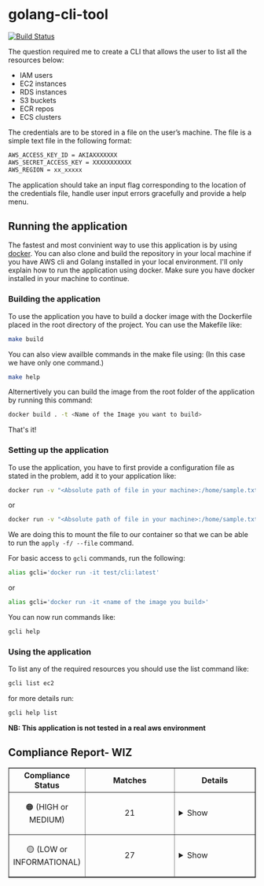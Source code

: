 # golang-cli-tool

[![Build Status](https://travis-ci.org/Manuhmutua/golang-cli-tool.svg?branch=master)](https://travis-ci.org/Manuhmutua/golang-cli-tool)

The question required me to create a CLI that allows the user to list all the resources below:
- IAM users
- EC2 instances
- RDS instances
- S3 buckets
- ECR repos
- ECS clusters

The credentials are to be stored in a file on the user’s machine. The file is a simple text file in the following format:
```sh
AWS_ACCESS_KEY_ID = AKIAXXXXXXX
AWS_SECRET_ACCESS_KEY = XXXXXXXXXXX
AWS_REGION = xx_xxxxx
```

The application should take an input flag corresponding to the location of the credentials file, handle user input errors gracefully and provide a help menu.

## Running the application

The fastest and most convinient way to use this application is by using [docker](https://www.docker.com). You can also clone and build the repository in your local machine if you have AWS cli and Golang installed in your local environment. I'll only explain how to run the application using docker.
Make sure you have docker installed in your machine to continue.

### Building the application 

To use the application you have to build a docker image with the Dockerfile placed in the root directory of the project. 
You can use the Makefile like:
```sh
make build
```
You can also view availble commands in the make file using: (In this case we have only one command.)
```sh
make help
```
Alternertively you can build the image from the root folder of the application by running this command:
```sh
docker build . -t <Name of the Image you want to build>
```

That's it!

### Setting up the application 
 
To use the application, you have to first provide a configuration file as stated in the problem, add it to your application like: 
```sh
docker run -v "<Absolute path of file in your machine>:/home/sample.txt -it test/cli:latest apply -f /home/sample.txt
```
or 
```sh
docker run -v "<Absolute path of file in your machine>:/home/sample.txt -it <name of the image you build> apply -f /home/sample.txt
```
We are doing this to mount the file to our container so that we can be able to run the `apply -f/ --file` command.

For basic access to `gcli` commands, run the following:
```sh
alias gcli='docker run -it test/cli:latest'
```
or 
```sh
alias gcli='docker run -it <name of the image you build>'
```

You can now run commands like:
```sh
gcli help
```

### Using the application 

To list any of the required resources you should use the list command like:
```sh
gcli list ec2
```
 for more details run:
 ```sh
 gcli help list
 ```

 **NB: This application is not tested in a real aws environment**

<section class="compliance-report"><h2>Compliance Report- WIZ</h2><table border="1" cellpadding="5" style="table-layout: fixed;" width="100%"><tr><th>Compliance Status</th><th>Matches</th><th>Details</th></tr><tr><td style="width: 10%; text-align: center;"><p>🟠 (HIGH or MEDIUM)</p></td><td style="text-align: center;">21</td><td><details><summary>Show</summary><hr><b>Rule: </b>API Gateway methods should require an API key<br/><b>Expected: </b>resource.aws_api_gateway_method[this].api_key_required should be defined<br/><b>File Name: </b>aws/modules/api-gateway-v1/main.tf<br/><b>Line Number: </b>84<br/><b>Resource Name: </b>resource.aws_api_gateway_method[this]<br/><b>Severity: </b>MEDIUM<br/><hr/><b>Rule: </b>Application Load Balancer should be integrated with a WAF<br/><b>Expected: </b>'aws_lb[this]' that is not 'internal' should have a 'aws_wafregional_web_acl_association' resource associated<br/><b>File Name: </b>aws/modules/alb/main.tf<br/><b>Line Number: </b>1<br/><b>Resource Name: </b>aws_lb[this]<br/><b>Severity: </b>MEDIUM<br/><hr/><b>Rule: </b>Backup vault access policy should prevent the deletion of backups<br/><b>Expected: </b>aws_backup_vault[this] should contain an Access Policy. The policy should exist and deny the action 'backup:DeleteRecoveryPoint'.<br/><b>File Name: </b>aws/modules/aurora-serverless-v1-postgres/backup.tf<br/><b>Line Number: </b>29<br/><b>Resource Name: </b>aws_backup_vault[this]<br/><b>Severity: </b>MEDIUM<br/><hr/><b>Rule: </b>Backup vault access policy should prevent the deletion of backups<br/><b>Expected: </b>aws_backup_vault[this] should contain an Access Policy. The policy should exist and deny the action 'backup:DeleteRecoveryPoint'.<br/><b>File Name: </b>aws/modules/aurora-serverless-v2-mysql/backup.tf<br/><b>Line Number: </b>29<br/><b>Resource Name: </b>aws_backup_vault[this]<br/><b>Severity: </b>MEDIUM<br/><hr/><b>Rule: </b>Backup vault access policy should prevent the deletion of backups<br/><b>Expected: </b>aws_backup_vault[this] should contain an Access Policy. The policy should exist and deny the action 'backup:DeleteRecoveryPoint'.<br/><b>File Name: </b>aws/modules/aurora-serverless-v2-postgres/backup.tf<br/><b>Line Number: </b>29<br/><b>Resource Name: </b>aws_backup_vault[this]<br/><b>Severity: </b>MEDIUM<br/><hr/><b>Rule: </b>CloudFront distribution should use a custom SSL certificate<br/><b>Expected: </b>'viewer_certificate.cloudfront_default_certificate' should be 'false' or not defined<br/><b>File Name: </b>aws/modules/cloudfront/main.tf<br/><b>Line Number: </b>146<br/><b>Resource Name: </b>aws_cloudfront_distribution[this].viewer_certificate<br/><b>Severity: </b>MEDIUM<br/><hr/><b>Rule: </b>Cognito user pool should not allow anyone to sign themselves up via an app<br/><b>Expected: </b>'aws_cognito_user_pool[this].admin_create_user_config.allow_admin_create_user_only' should be set to 'true'<br/><b>File Name: </b>aws/modules/cognito/main.tf<br/><b>Line Number: </b>1<br/><b>Resource Name: </b>aws_cognito_user_pool[this]<br/><b>Severity: </b>MEDIUM<br/><hr/><b>Rule: </b>Database cluster IAM authentication should be enabled<br/><b>Expected: </b>'aws_rds_cluster[this].iam_database_authentication_enabled' should be defined and 'true'.<br/><b>File Name: </b>aws/modules/aurora-serverless-v1-postgres/main.tf<br/><b>Line Number: </b>1<br/><b>Resource Name: </b>aws_rds_cluster[this]<br/><b>Severity: </b>MEDIUM<br/><hr/><b>Rule: </b>EC2 Security Group should not allow access from all IP addresses<br/><b>Expected: </b>Security Group inbound rule should restrict the IP addresses range<br/><b>File Name: </b>aws/modules/alb/main.tf<br/><b>Line Number: </b>74<br/><b>Resource Name: </b>aws_security_group_rule[ingress]<br/><b>Severity: </b>MEDIUM<br/><hr/><b>Rule: </b>EC2 Security Group should not allow outbound traffic from all IP addresses<br/><b>Expected: </b>Security Group outbound rule should restrict the IP addresses range<br/><b>File Name: </b>aws/modules/alb/main.tf<br/><b>Line Number: </b>84<br/><b>Resource Name: </b>aws_security_group_rule[egress]<br/><b>Severity: </b>MEDIUM<br/><hr/><b>Rule: </b>EC2 Security Group should not allow outbound traffic from all IP addresses<br/><b>Expected: </b>Security Group outbound rule should restrict the IP addresses range<br/><b>File Name: </b>aws/modules/ecs-service/main.tf<br/><b>Line Number: </b>1<br/><b>Resource Name: </b>aws_vpc_security_group_ingress_rule[egress]<br/><b>Severity: </b>MEDIUM<br/><hr/><b>Rule: </b>EC2 Security Group should not allow outbound traffic from all IP addresses<br/><b>Expected: </b>Security Group outbound rule should restrict the IP addresses range<br/><b>File Name: </b>aws/modules/vpc/main.tf<br/><b>Line Number: </b>395<br/><b>Resource Name: </b>aws_security_group_rule[vpce_s3_egress]<br/><b>Severity: </b>MEDIUM<br/><hr/><b>Rule: </b>EC2 Security Group should not allow outbound traffic from all IP addresses<br/><b>Expected: </b>Security Group outbound rule should restrict the IP addresses range<br/><b>File Name: </b>aws/modules/vpc/main.tf<br/><b>Line Number: </b>451<br/><b>Resource Name: </b>aws_security_group_rule[vpce_api_egress]<br/><b>Severity: </b>MEDIUM<br/><hr/><b>Rule: </b>EC2 Security Group should not allow outbound traffic from all IP addresses<br/><b>Expected: </b>Security Group outbound rule should restrict the IP addresses range<br/><b>File Name: </b>aws/modules/vpc/main.tf<br/><b>Line Number: </b>507<br/><b>Resource Name: </b>aws_security_group_rule[vpce_secretsmanager_egress]<br/><b>Severity: </b>MEDIUM<br/><hr/><b>Rule: </b>EC2 Security Group should restrict inbound traffic to specific ports<br/><b>Expected: </b>Security Group inbound rule should allow a specific port<br/><b>File Name: </b>aws/modules/vpc/main.tf<br/><b>Line Number: </b>545<br/><b>Resource Name: </b>aws_security_group_rule[ingress_allow_all_for_self]<br/><b>Severity: </b>MEDIUM<br/><hr/><b>Rule: </b>EC2 Security Group should restrict outbound traffic to specific ports<br/><b>Expected: </b>Security Group outbound rule should allow a specific port<br/><b>File Name: </b>aws/modules/vpc/main.tf<br/><b>Line Number: </b>532<br/><b>Resource Name: </b>aws_security_group_rule[egress_allow_all_for_self]<br/><b>Severity: </b>MEDIUM<br/><hr/><b>Rule: </b>GitHub Repository Set To Public<br/><b>Expected: </b>Attribute 'private' or Attribute 'visibility' should be defined and not null<br/><b>File Name: </b>github/modules/repository/main.tf<br/><b>Line Number: </b>1<br/><b>Resource Name: </b>github_repository[this]<br/><b>Severity: </b>MEDIUM<br/><hr/><b>Rule: </b>REST API Gateway REST API should use TLS version 1.2 or higher<br/><b>Expected: </b>'security_policy: TLS_1_2' (or undefined) and 'disable_execute_api_endpoint: true'<br/><b>File Name: </b>aws/modules/api-gateway-v1/main.tf<br/><b>Line Number: </b>1<br/><b>Resource Name: </b>aws_api_gateway_rest_api[this]<br/><b>Severity: </b>MEDIUM<br/><hr/><b>Rule: </b>VPC should be protected by a network firewall<br/><b>Expected: </b>aws_vpc[this] has an 'aws_networkfirewall_firewall' associated<br/><b>File Name: </b>aws/modules/vpc/main.tf<br/><b>Line Number: </b>1<br/><b>Resource Name: </b>aws_vpc[this]<br/><b>Severity: </b>MEDIUM<br/><hr/><b>Rule: </b>EC2 Security Group should restrict HTTPS access (TCP:443)<br/><b>Expected: </b>aws_security_group_rule[ingress] should restrict access over port: '443'<br/><b>File Name: </b>aws/modules/alb/main.tf<br/><b>Line Number: </b>74<br/><b>Resource Name: </b>aws_security_group_rule[ingress]<br/><b>Severity: </b>HIGH<br/><hr/><b>Rule: </b>REST API Gateway APIs should be accessible only through private API endpoints<br/><b>Expected: </b>'aws_api_gateway_rest_api.aws_api_gateway_rest_api.types' should be 'PRIVATE'.<br/><b>File Name: </b>aws/modules/api-gateway-v1/main.tf<br/><b>Line Number: </b>11<br/><b>Resource Name: </b>aws_api_gateway_rest_api[this].endpoint_configuration.types[%!s(int=0)]<br/><b>Severity: </b>HIGH<br/><hr/></hr></details></td></tr><tr><td style="width: 10%; text-align: center;"><p>🟡 (LOW or INFORMATIONAL)</p></td><td style="text-align: center;">27</td><td><details><summary>Show</summary><hr><b>Rule: </b>KMS key is scheduled for deletion<br/><b>Expected: </b>KMS key is scheduled for deletion (informational)<br/><b>File Name: </b>aws/modules/kms/main.tf<br/><b>Line Number: </b>1<br/><b>Resource Name: </b>aws_kms_key[this]<br/><b>Severity: </b>INFORMATIONAL<br/><hr/><b>Rule: </b>KMS key is scheduled for deletion<br/><b>Expected: </b>KMS key is scheduled for deletion (informational)<br/><b>File Name: </b>aws/modules/route53-zone/main.tf<br/><b>Line Number: </b>60<br/><b>Resource Name: </b>aws_kms_key[this]<br/><b>Severity: </b>INFORMATIONAL<br/><hr/><b>Rule: </b>API Gateway stages access logging should be enabled<br/><b>Expected: </b>aws_api_gateway_deployment[this].stage_description should be set<br/><b>File Name: </b>aws/modules/api-gateway-v1/main.tf<br/><b>Line Number: </b>21<br/><b>Resource Name: </b>aws_api_gateway_deployment[this]<br/><b>Severity: </b>LOW<br/><hr/><b>Rule: </b>EC2 Security Group outbound rules should not allow all protocols<br/><b>Expected: </b>Security Group outbound rule should not allow all protocols<br/><b>File Name: </b>aws/modules/alb/main.tf<br/><b>Line Number: </b>88<br/><b>Resource Name: </b>aws_security_group_rule[egress].protocol<br/><b>Severity: </b>LOW<br/><hr/><b>Rule: </b>EC2 Security Group outbound rules should not allow all protocols<br/><b>Expected: </b>Security Group outbound rule should not allow all protocols<br/><b>File Name: </b>aws/modules/ecs-service/main.tf<br/><b>Line Number: </b>301<br/><b>Resource Name: </b>aws_vpc_security_group_egress_rule[egress].ip_protocol<br/><b>Severity: </b>LOW<br/><hr/><b>Rule: </b>EC2 Security Group outbound rules should not allow all protocols<br/><b>Expected: </b>Security Group outbound rule should not allow all protocols<br/><b>File Name: </b>aws/modules/vpc/main.tf<br/><b>Line Number: </b>404<br/><b>Resource Name: </b>aws_security_group_rule[vpce_s3_egress].protocol<br/><b>Severity: </b>LOW<br/><hr/><b>Rule: </b>EC2 Security Group outbound rules should not allow all protocols<br/><b>Expected: </b>Security Group outbound rule should not allow all protocols<br/><b>File Name: </b>aws/modules/vpc/main.tf<br/><b>Line Number: </b>460<br/><b>Resource Name: </b>aws_security_group_rule[vpce_api_egress].protocol<br/><b>Severity: </b>LOW<br/><hr/><b>Rule: </b>EC2 Security Group outbound rules should not allow all protocols<br/><b>Expected: </b>Security Group outbound rule should not allow all protocols<br/><b>File Name: </b>aws/modules/vpc/main.tf<br/><b>Line Number: </b>516<br/><b>Resource Name: </b>aws_security_group_rule[vpce_secretsmanager_egress].protocol<br/><b>Severity: </b>LOW<br/><hr/><b>Rule: </b>EC2 Security Group outbound rules should not allow all protocols<br/><b>Expected: </b>Security Group outbound rule should not allow all protocols<br/><b>File Name: </b>aws/modules/vpc/main.tf<br/><b>Line Number: </b>541<br/><b>Resource Name: </b>aws_security_group_rule[egress_allow_all_for_self].protocol<br/><b>Severity: </b>LOW<br/><hr/><b>Rule: </b>IAM User should not have any policies attached<br/><b>Expected: </b>'user' is redundant<br/><b>File Name: </b>aws/modules/location/iam.tf<br/><b>Line Number: </b>26<br/><b>Resource Name: </b>aws_iam_user_policy[{{assume_role}}].user<br/><b>Severity: </b>LOW<br/><hr/><b>Rule: </b>Lambda function X-Ray tracing should be enabled<br/><b>Expected: </b>aws_lambda_function[this].tracing_config.mode should be set to 'Active'<br/><b>File Name: </b>aws/modules/lambda/main.tf<br/><b>Line Number: </b>65<br/><b>Resource Name: </b>aws_lambda_function[this].tracing_config.mode<br/><b>Severity: </b>LOW<br/><hr/><b>Rule: </b>REST API Gateway content encoding should be enabled<br/><b>Expected: </b>Attribute 'minimum_compression_size' should be set and have a value greater than -1 and smaller than 10485760<br/><b>File Name: </b>aws/modules/api-gateway-v1/main.tf<br/><b>Line Number: </b>1<br/><b>Resource Name: </b>aws_api_gateway_rest_api[this]<br/><b>Severity: </b>LOW<br/><hr/><b>Rule: </b>REST API Gateway deployment should be associated with a usage plan<br/><b>Expected: </b>aws_api_gateway_deployment[this] should have a 'aws_api_gateway_usage_plan' resource associated<br/><b>File Name: </b>aws/modules/api-gateway-v1/main.tf<br/><b>Line Number: </b>21<br/><b>Resource Name: </b>aws_api_gateway_deployment[this]<br/><b>Severity: </b>LOW<br/><hr/><b>Rule: </b>REST API Gateway stage should be associated with a usage plan<br/><b>Expected: </b>'aws_api_gateway_stage[this]' should have a 'aws_api_gateway_usage_plan' resource associated<br/><b>File Name: </b>aws/modules/api-gateway-v1/main.tf<br/><b>Line Number: </b>40<br/><b>Resource Name: </b>aws_api_gateway_stage[this]<br/><b>Severity: </b>LOW<br/><hr/><b>Rule: </b>REST API Gateway stages CloudWatch execution logging should be enabled<br/><b>Expected: </b>'aws_cloudwatch_log_group' should be defined and use the correct naming convention<br/><b>File Name: </b>aws/modules/api-gateway-v1/main.tf<br/><b>Line Number: </b>40<br/><b>Resource Name: </b>aws_api_gateway_stage[this]<br/><b>Severity: </b>LOW<br/><hr/><b>Rule: </b>Resource Policy should contain a Principal<br/><b>Expected: </b>'Principal' should be defined<br/><b>File Name: </b>aws/modules/ecs-task-definition/iam.tf<br/><b>Line Number: </b>11<br/><b>Resource Name: </b>aws_iam_role[task_role].policy<br/><b>Severity: </b>LOW<br/><hr/><b>Rule: </b>Resource Policy should contain a Principal<br/><b>Expected: </b>'Principal' should be defined<br/><b>File Name: </b>aws/modules/ecs-task-definition/iam.tf<br/><b>Line Number: </b>46<br/><b>Resource Name: </b>aws_iam_role[task_execution_role].policy<br/><b>Severity: </b>LOW<br/><hr/><b>Rule: </b>Resource should be protected by Shield Advanced<br/><b>Expected: </b>aws_lb has shield advanced associated<br/><b>File Name: </b>aws/modules/alb/main.tf<br/><b>Line Number: </b>1<br/><b>Resource Name: </b>aws_lb[this]<br/><b>Severity: </b>LOW<br/><hr/><b>Rule: </b>Resource should be protected by Shield Advanced<br/><b>Expected: </b>aws_cloudfront_distribution has shield advanced associated<br/><b>File Name: </b>aws/modules/cloudfront/main.tf<br/><b>Line Number: </b>1<br/><b>Resource Name: </b>aws_cloudfront_distribution[this]<br/><b>Severity: </b>LOW<br/><hr/><b>Rule: </b>Resource should be protected by Shield Advanced<br/><b>Expected: </b>aws_route53_zone has shield advanced associated<br/><b>File Name: </b>aws/modules/route53-zone/main.tf<br/><b>Line Number: </b>1<br/><b>Resource Name: </b>aws_route53_zone[this]<br/><b>Severity: </b>LOW<br/><hr/><b>Rule: </b>Resource should be protected by Shield Advanced<br/><b>Expected: </b>aws_eip has shield advanced associated<br/><b>File Name: </b>aws/modules/vpc/main.tf<br/><b>Line Number: </b>297<br/><b>Resource Name: </b>aws_eip[nat]<br/><b>Severity: </b>LOW<br/><hr/><b>Rule: </b>S3 Bucket logging should be enabled<br/><b>Expected: </b>'logging' is defined and not null<br/><b>File Name: </b>aws/modules/s3-bucket/main.tf<br/><b>Line Number: </b>1<br/><b>Resource Name: </b>aws_s3_bucket[this]<br/><b>Severity: </b>LOW<br/><hr/><b>Rule: </b>Unused Security Group should be deleted<br/><b>Expected: </b>'aws_security_group[vpce_s3_interface]' should be used<br/><b>File Name: </b>aws/modules/vpc/main.tf<br/><b>Line Number: </b>370<br/><b>Resource Name: </b>aws_security_group[vpce_s3_interface]<br/><b>Severity: </b>LOW<br/><hr/><b>Rule: </b>Unused Security Group should be deleted<br/><b>Expected: </b>'aws_security_group[vpce_api_interface]' should be used<br/><b>File Name: </b>aws/modules/vpc/main.tf<br/><b>Line Number: </b>426<br/><b>Resource Name: </b>aws_security_group[vpce_api_interface]<br/><b>Severity: </b>LOW<br/><hr/><b>Rule: </b>Unused Security Group should be deleted<br/><b>Expected: </b>'aws_security_group[vpce_secretsmanager_interface]' should be used<br/><b>File Name: </b>aws/modules/vpc/main.tf<br/><b>Line Number: </b>482<br/><b>Resource Name: </b>aws_security_group[vpce_secretsmanager_interface]<br/><b>Severity: </b>LOW<br/><hr/><b>Rule: </b>Unused Security Group should be deleted<br/><b>Expected: </b>'aws_security_group[allow_all_for_self]' should be used<br/><b>File Name: </b>aws/modules/vpc/main.tf<br/><b>Line Number: </b>520<br/><b>Resource Name: </b>aws_security_group[allow_all_for_self]<br/><b>Severity: </b>LOW<br/><hr/><b>Rule: </b>VPC Flow Logs should be enabled in all applicable AWS regions<br/><b>Expected: </b>aws_vpc[this] should be the same as Flow Logs VPC id<br/><b>File Name: </b>aws/modules/vpc/main.tf<br/><b>Line Number: </b>1<br/><b>Resource Name: </b>aws_vpc[this]<br/><b>Severity: </b>LOW<br/><hr/></hr></details></td></tr></table></section>
